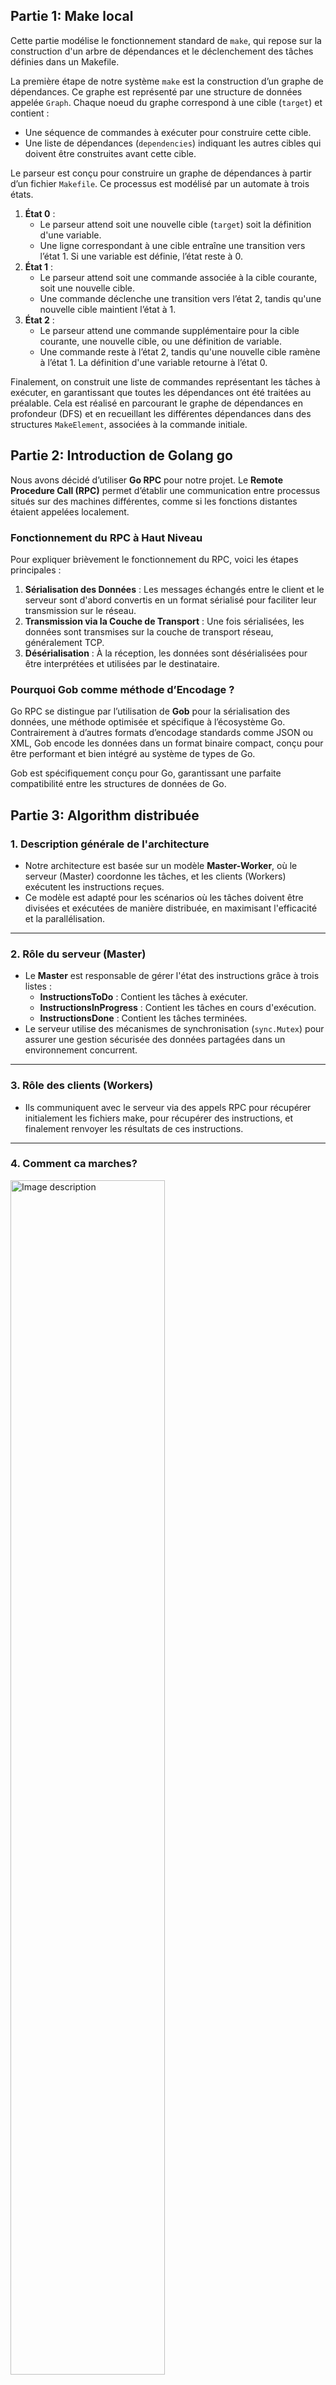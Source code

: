 ## Partie 1: Make local

Cette partie modélise le fonctionnement standard de `make`, qui repose sur la construction d'un arbre de dépendances et le déclenchement des tâches définies dans un Makefile.

La première étape de notre système `make` est la construction d’un graphe de dépendances. Ce graphe est représenté par une structure de données appelée `Graph`. Chaque noeud du graphe correspond à une cible (`target`) et contient :

* Une séquence de commandes à exécuter pour construire cette cible.  
* Une liste de dépendances (`dependencies`) indiquant les autres cibles qui doivent être construites avant cette cible.

Le parseur est conçu pour construire un graphe de dépendances à partir d’un fichier `Makefile`. Ce processus est modélisé par un automate à trois états.

1. **État 0** :  
   * Le parseur attend soit une nouvelle cible (`target`) soit la définition d'une variable.  
   * Une ligne correspondant à une cible entraîne une transition vers l’état 1. Si une variable est définie, l’état reste à 0.  
2. **État 1** :  
   * Le parseur attend soit une commande associée à la cible courante, soit une nouvelle cible.  
   * Une commande déclenche une transition vers l’état 2, tandis qu'une nouvelle cible maintient l’état à 1.  
3. **État 2** :  
   * Le parseur attend une commande supplémentaire pour la cible courante, une nouvelle cible, ou une définition de variable.  
   * Une commande reste à l’état 2, tandis qu'une nouvelle cible ramène à l’état 1. La définition d'une variable retourne à l’état 0.

Finalement, on construit une liste de commandes représentant les tâches à exécuter, en garantissant que toutes les dépendances ont été traitées au préalable. Cela est réalisé en parcourant le graphe de dépendances en profondeur (DFS) et en recueillant les différentes dépendances dans des structures `MakeElement`, associées à la commande initiale.

## Partie 2: Introduction de Golang go

Nous avons décidé d’utiliser **Go RPC** pour notre projet. Le **Remote Procedure Call (RPC)** permet d’établir une communication entre processus situés sur des machines différentes, comme si les fonctions distantes étaient appelées localement.

### **Fonctionnement du RPC à Haut Niveau**

Pour expliquer brièvement le fonctionnement du RPC, voici les étapes principales :

1. **Sérialisation des Données** : Les messages échangés entre le client et le serveur sont d'abord convertis en un format sérialisé pour faciliter leur transmission sur le réseau.  
2. **Transmission via la Couche de Transport** : Une fois sérialisées, les données sont transmises sur la couche de transport réseau, généralement TCP.  
3. **Désérialisation** : À la réception, les données sont désérialisées pour être interprétées et utilisées par le destinataire.

### **Pourquoi Gob comme méthode d’Encodage ?**

Go RPC se distingue par l’utilisation de **Gob** pour la sérialisation des données, une méthode optimisée et spécifique à l’écosystème Go. Contrairement à d’autres formats d’encodage standards comme JSON ou XML, Gob encode les données dans un format binaire compact, conçu pour être performant et bien intégré au système de types de Go.

Gob est spécifiquement conçu pour Go, garantissant une parfaite compatibilité entre les structures de données de Go.

## Partie 3: Algorithm distribuée

### **1. Description générale de l'architecture**

* Notre architecture est basée sur un modèle **Master-Worker**, où le serveur (Master) coordonne les tâches, et les clients (Workers) exécutent les instructions reçues.  
* Ce modèle est adapté pour les scénarios où les tâches doivent être divisées et exécutées de manière distribuée, en maximisant l'efficacité et la parallélisation.

---

### **2. Rôle du serveur (Master)**

* Le **Master** est responsable de gérer l'état des instructions grâce à trois listes :  
  * **InstructionsToDo** : Contient les tâches à exécuter.  
  * **InstructionsInProgress** : Contient les tâches en cours d'exécution.  
  * **InstructionsDone** : Contient les tâches terminées.  
* Le serveur utilise des mécanismes de synchronisation (`sync.Mutex`) pour assurer une gestion sécurisée des données partagées dans un environnement concurrent.

---

### **3. Rôle des clients (Workers)**

* Ils communiquent avec le serveur via des appels RPC pour récupérer initialement les fichiers make, pour récupérer des instructions, et finalement renvoyer les résultats de ces instructions.

---

### 4. Comment ca marches?

 <img src="https://github.com/user-attachments/assets/ac975f59-35f6-4c73-9211-cd2f4163d505" width="70%" alt="Image description">

### **5. Les fonctions RPC implémentées**

#### **a. `Initialization`**

* Appelée par un client pour récupérer les fichiers Make nécessaires.  
* Le serveur parcourt son répertoire, lit les fichiers et les envoie au client.  
* Cela assure que le client dispose de toutes les dépendances nécessaires à l'exécution des instructions.

#### **b. `Ping`**

* Utilisée pour attribuer des tâches aux clients.  
* Le serveur vérifie si toutes les dépendances d'une instruction sont satisfaites (présentes dans `InstructionsDone`).  
* Si oui, il envoie l'instruction au client. Sinon, il attend que les dépendances soient complétées.  
* Réponse possible :  
  * `Value = 2` : Une instruction est prête à être exécutée.  
  * `Value = 1` : Aucune tâche ne peut être exécutée pour le moment.  
  * `Value = 0` : Plus aucune tâche disponible.

#### **c. `SendFile`**

* Appelée par un client pour renvoyer le résultat de l'exécution d'une tâche.

### **Mesure de performance sur grid5000 Pingpong normal**

<p align="center">
  <img src="https://github.com/user-attachments/assets/171b22dd-835f-493e-a1b1-9d94dd5bc688" width="70%" alt="Image description">

  **Evolution de la Latence relativement à la taille du message sur Grid5000 Grenoble**
</p>

<p align="center">
  <img src="https://github.com/user-attachments/assets/b86a8ee4-ad75-4507-87be-5888ecb90a7f" width="70%" alt="Image description">

  **Evolution du débit relativement à la taille du message sur Grid5000 Grenoble**
</p>

<p align="center">
  <img src="https://github.com/user-attachments/assets/e439fee1-5852-4fad-a770-2a8ffbcd1cf4" width="70%" alt="Image description">

  **Tableau représentant la Latence pour un message de taille minimal et le débit pour un message de taille 4 GB sur grid5000**
</p>

### **Mesure de performance sur grid5000 Pingpong avec I/O**

<p align="center">
  <img src="https://github.com/user-attachments/assets/4b079446-2fa6-43a2-a6a4-1a947d2004b8" width="70%" alt="Image description">

  **Evolution de la Latence relativement à la taille du fichier lit et envoyé sur Grid5000 Grenoble**
</p>

<p align="center">
  <img src="https://github.com/user-attachments/assets/4c6e887b-05e6-491a-b0cf-2506d97a9ab8" width="70%" alt="Image description">

  **Evolution du débit relativement à la taille du fichier lit et envoyé sur Grid5000 Grenoble**
</p>

<p align="center">
  <img src="https://github.com/user-attachments/assets/880a464e-89ef-414e-8078-5ebdea80fad2" width="70%" alt="Image description">

**Tableau représentant la Latence pour un message de taille minimal et le débit pour un message de taille 4 GB sur grid5000**
</p>

## Partie 4: Résultats final, avec et sans NFS

La première approche de notre projet consiste à utiliser kdeploy dans l’environnement Grid5000 sans dépendre d’un système de fichiers partagé tel que NFS. Cette stratégie a été choisie principalement pour des raisons organisationnelles, notamment afin de mieux isoler les fichiers de sortie générés sur chaque nœud.

Cependant, en consultant la documentation, nous avons découvert qu’il est également possible d’utiliser NFS tout en conservant des répertoires locaux propres à chaque nœud, notamment en exploitant les répertoires temporaires comme /tmp.

Ainsi, nous avons identifié et testé deux approches distinctes :

    Sans NFS : où les fichiers sont gérés indépendamment sur chaque nœud.
    Avec NFS : tout en utilisant des répertoires locaux spécifiques à chaque nœud pour isoler les données.

Ces deux configurations seront comparées en termes de performances et d’efficacité organisationnelle.

### Résultats premier_tiny

![image](final_data/premier_tiny/compare.png)
![image](final_data/premier_tiny/relative.png)

Nous remarquons que la version avec NFS est nettement plus efficace que celle sans NFS. Ceci s'explique car premier_tiny génère peu de fichiers.

### Résultats premier

![image](final_data/premier/compare.png)
![image](final_data/premier/relative.png)

Même cas de figure que pour premier_tiny.

### Résultats matrix

![image](final_data/matrix/compare.png)
![image](final_data/matrix/relative.png)

Ici, l'ordre s'inverse, et c'est maintenant la version sans NFS qui est la plus rapide, même si l'avantage par rapport au make est faible. Ceci s'explique par le nombre d'appels réseau qui ont lieu dans ce genre de makefile (avec de nombreuses petites commandes).

### Résultats custom-c-[10,0,0]-s-8.0-z-0

![image](final_data/custom-c-[10,0,0]-s-8.0-z-0/compare.png)
![image](final_data/custom-c-[10,0,0]-s-8.0-z-0/relative.png)

Ici, on remarque que la situation est idéale pour distribuer les commandes (commandes longues, petits fichiers).

### Résultats custom-c-[10,10,10]-s-0.0-z-10000

![image](final_data/custom-c-[10,10,10]-s-0.0-z-10000/compare.png)
![image](final_data/custom-c-[10,10,10]-s-0.0-z-10000/relative.png)

Même cas de figure que pour matrix.
